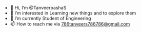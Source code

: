 - 👋 Hi, I’m @TanveerpashaS
- 👀 I’m interested in Learning new things and to explore them
- 🌱 I’m currently Student of Engineering 
- 📫 How to reach me via 786tanveers786786@gmail.com
